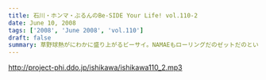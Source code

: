```yaml
---
title: 石川・ホンマ・ぶるんのBe-SIDE Your Life! vol.110-2
date: June 10, 2008
tags: ['2008', 'June 2008', 'vol.110']
draft: false
summary: 草野球熱がにわかに盛り上がるビーサイ。NAMAEもローリングだのゼットだのというフレーズに、気分の高揚を抑えきれません。そうそうテレビ朝日のCS「上田ちゃんネル」を視聴した方は感想まってます。ビーサイメンバーも見切れてる可能性大。NAMAE
---
```


http://project-phi.ddo.jp/ishikawa/ishikawa110_2.mp3